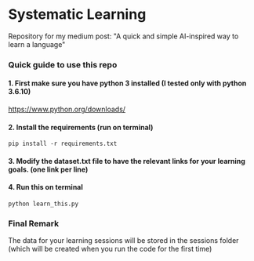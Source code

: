 # Systematic Learning 
Repository for my medium post: "A quick and simple AI-inspired way to learn a language"

### Quick guide to use this repo

#### 1. First make sure you have python 3 installed (I tested only with python 3.6.10)
https://www.python.org/downloads/

#### 2. Install the requirements (run  on terminal)
```
pip install -r requirements.txt
```

#### 3. Modify the dataset.txt file to have the relevant links for your learning goals. (one link per line)

#### 4. Run this on terminal
```
python learn_this.py
```

### Final Remark
The data for your learning sessions will be stored in the sessions folder (which will be created when you run the code for the first time)

